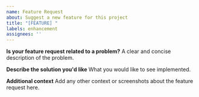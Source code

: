 ```yaml
---
name: Feature Request
about: Suggest a new feature for this project
title: "[FEATURE] "
labels: enhancement
assignees: ''
---
```


**Is your feature request related to a problem?**
A clear and concise description of the problem.

**Describe the solution you'd like**
What you would like to see implemented.

**Additional context**
Add any other context or screenshots about the feature request here.
